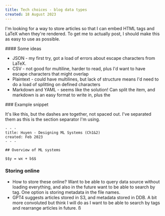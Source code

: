 ```yaml
---
title: Tech choices - blog data types
created: 18 August 2023
---
```


I'm looking for a way to store articles so that I can embed HTML tags and LaTeX when they're rendered. To get me to actually post, I should make this as easy to use as possible. 

#### Some ideas
* JSON - my first try, got a load of errors about escape characters from LaTeX. 
* CSV - not good for multiline, harder to read, plus I'd want to have escape characters that might overlap 
* Plaintext - could have multilines, but lack of structure means I'd need to do a load of splitting on defined characters
* Markdown and YAML - seems like the solution! Can split the item, and markdown is an easy format to write in, plus the  

### Example snippet

It's like this, but the dashes are together, not spaced out. I've separated them as this is the section separator I'm using. 

```
- - - 
title: Huyen - Designing ML Systems (Ch1&2)
created: Feb 2023
- - - 

## Overview of ML systems

$$y = wx + b$$

```

### Storing online
- How to store these online? Want to be able to query data source without loading everything, and also in the future want to be able to search by tag. One option is storing metadata in the file names.
- GPT4 suggests articles stored in S3, and metadata stored in DDB. A bit more convoluted but think I will do as I want to be able to search by tags and rearrange articles in future. ß